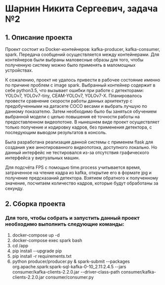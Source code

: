 # Шарнин Никита Сергеевич, задача №2

## 1. Описание проекта

Проект состоит из Docker-контейнеров: kafka-producer, kafka-consumer, spark. Передача сообщений осуществляется между контейнерами. Для контейнеров были выбраны маловесные образы для того, чтобы полученную систему можно было применять в маломощных устройствах.

К сожалению, проект не удалось привести в рабочее состояние именно по причине проблем с image spark. Выбранный контейнер содержит в себе python3.5, что вызывает ошибки при работе с детекторами: YOLOv7, YOLOv7-tiny, CEAM-YOLOv7, YOLOv7-X. Планировалось провести сравнение скорости работы данных архитектур с предобученными на датасете COCO весами и выбрать лучшую по данному показателю. Затем необходимо было бы заняться обучением выбранной модели с целью повышения её точности работы на предоставленном видеопотоке. В нынешнем виде проект осуществляет только получение и кодировку кадров, без применения детектора, с последующим выводом результатов в консоль. 

Была разработана реализация данной системы с применем flask для создания уже аннотированного видеопотока, доступного локально. Но данный интерфейс не тестировался из-за отсутствия графического интерфейса у виртуальных машин. 

Для подсчёта FPS с помощью time.process учитывается время, затраченное на чтение кадра из kafka, открытие его в формате jpg и получение предсказаний детектора. Взятием обратного к полученному значение, посчитаем количество кадров, которые будут обработаны за секунду.

## 2. Сборка проекта

### Для того, чтобы собрать и запустить данный проект необходимо выполнить следующие команды:

1. docker-compose up -d
2. docker-compose exec spark bash
3. cd /app
4. pip install --upgrade pip
5. pip install -r requirements.txt
6. python producer/producer.py & spark-submit --packages org.apache.spark:spark-sql-kafka-0-10_2.11:2.4.5 --jars consumer/kafka-clients-2.2.0.jar --driver-class-path consumer/kafka-clients-2.2.0.jar consumer/consumer.py




